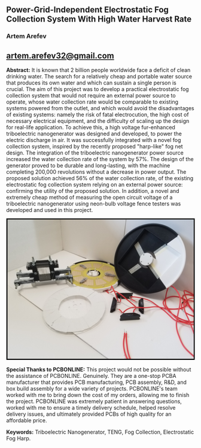 ## Power-Grid-Independent Electrostatic Fog Collection System With High Water Harvest Rate

### Artem Arefev
## artem.arefev32@gmail.com

**Abstract:** It is known that 2 billion people worldwide face a deficit of clean drinking water. The search for a relatively cheap and portable water source that produces its own water and which can sustain a single person is crucial. The aim of this project was to develop a practical electrostatic fog collection system that would not require an external power source to operate, whose water collection rate would be comparable to existing systems powered from the outlet, and which would avoid the disadvantages of existing systems: namely the risk of fatal electrocution, the high cost of necessary electrical equipment, and the difficulty of scaling up the design for real-life application. To achieve this, a high voltage fur-enhanced triboelectric nanogenerator was designed and developed, to power the electric discharge in air. It was successfully integrated with a novel fog collection system, inspired by the recently proposed "harp-like" fog net design. The integration of the triboelectric nanogenerator power source increased the water collection rate of the system by 57%. The design of the generator proved to be durable and long-lasting, with the machine completing 200,000 revolutions without a decrease in power output. The proposed solution achieved 56% of the water collection rate, of the existing electrostatic fog collection system relying on an external power source: confirming the utility of the proposed solution. In addition, a novel and extremely cheap method of measuring the open circuit voltage of a triboelectric nanogenerator using neon-bulb voltage fence testers was developed and used in this project.

![Image](/other/proposed_solution_image.jpg)
<br />

**Special Thanks to PCBONLINE:** This project would not be possible without the assistance of PCBONLINE. Genuinely. They are a one-stop PCBA manufacturer that provides PCB manufacturing, PCB assembly, R&D, and box build assembly for a wide variety of projects. PCBONLINE's team worked with me to bring down the cost of my orders, allowing me to finish the project. PCBONLINE was extremely patient in answering questions, worked with me to ensure a timely delivery schedule, helped resolve delivery issues, and ultimately provided PCBs of high quality for an affordable price.
<br />

**Keywords:** Triboelectric Nanogenerator, TENG, Fog Collection, Electrostatic Fog Harp.